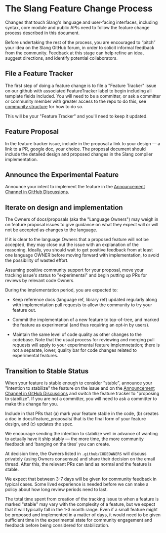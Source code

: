 # The Slang Feature Change Process

Changes that touch Slang's language and user-facing interfaces, including syntax, core module and public APIs need to follow the feature change process described in this document.

Before undertaking the rest of the process, you are encouraged to “pitch” your idea on the Slang GitHub forum, in order to solicit informal feedback from the community. Feedback at this stage can help refine an idea, suggest directions, and identify potential collaborators.

## File a Feature Tracker
The first step of doing a feature change is to file a "Feature Tracker" issue on our github with associated FeatureTracker label to begin including all template fields included. You will need to be a committer, or ask a committer or community member with greater access to the repo to do this, see [community structure](/community/index#community-structure) for how to do so.

This will be your "Feature Tracker" and you'll need to keep it updated.

## Feature Proposal
In the feature tracker issue, include in the proposal a link to your design — a link to a PR, google doc, your choice.
The proposal document should include the detailed design and proposed changes in the Slang compiler implementation.

## Announce the Experimental Feature

Announce your intent to implement the feature in the [Announcement Channel in GitHub Discussions](https://github.com/shader-slang/slang/discussions/categories/announcements).

## Iterate on design and implementation

The Owners of docs/proposals (aka the "Language Owners") may weigh in on feature proposal issues to give guidance on what they expect will or will not be accepted as changes to the language.

If it is clear to the language Owners that a proposed feature will not be accepted, they may close out the issue with an explanation of the reasoning.
Ideally, you should wait to get positive feedback from at least one language OWNER before moving forward with implementation, to avoid the possibility of wasted effort.

Assuming positive community support for your proposal, move your tracking issue's status to "experimental" and begin putting up PRs for reviews by relevant code Owners.

During the implementation period, you are expected to:

- Keep reference docs (language ref, library ref) updated regularly along with implementation pull requests to allow the community to try your feature out.

- Commit the implementation of a new feature to top-of-tree, and marked the feature as experimental (and thus requiring an opt-in by users).

- Maintain the same level of code quality as other changes to the codebase. Note that the usual process for reviewing and merging pull requests will apply to your experimental feature implemnetation; there is not a separate, lower, quality bar for code changes related to experimental features.

## Transition to Stable Status

When your feature is stable enough to consider "stable", announce your "Intention to stabilize" the feature on the issue and on the [Announcement Channel in GitHub Discussions](https://github.com/shader-slang/slang/discussions/categories/announcements) and switch the feature tracker to "proposing to stabilize". If you are not a committer, you will need to ask a committer to make this change for you.

Include in that PRs that (a) mark your feature stable in the code, (b) creates a doc in docs/feature_proposals/ that is the final form of your feature design, and (c) updates the spec.

We encourage sending the intention to stabilize well in advance of wanting to actually have it ship stably — the more time, the more community feedback and ‘banging on the tires’ you can create.

At decision time, the Owners listed in `.github/CODEOWNERS` will discuss privately (using Owners consensus) and share their decision on the email thread. After this, the relevant PRs can land as normal and the feature is stable.

We expect that between 3-7 days will be given for community feedback in typical cases. Some lived experience is needed before we can make a policy about how long review periods need to last.

The total time spent from creation of the tracking issue to when a feature is marked "stable" may vary with the complexity of a feature, but we expect that it will typically fall in the 1-3 month range. Even if a small feature might be proposed and implemented in a matter of days, it would need to be given sufficient time in the experimental state for community engagement and feedback before being considered for stabilization.
